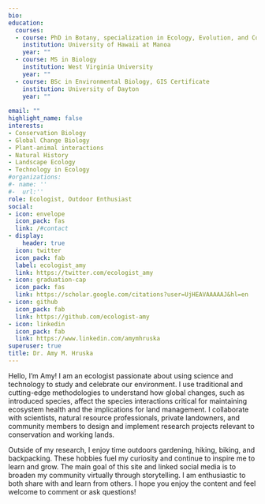 ```yaml
---
bio: 
education:
  courses:
  - course: PhD in Botany, specialization in Ecology, Evolution, and Conservation Biology
    institution: University of Hawaii at Manoa
    year: ""
  - course: MS in Biology
    institution: West Virginia University
    year: ""
  - course: BSc in Environmental Biology, GIS Certificate
    institution: University of Dayton
    year: ""
   
email: ""
highlight_name: false
interests:
- Conservation Biology
- Global Change Biology
- Plant-animal interactions
- Natural History
- Landscape Ecology
- Technology in Ecology
#organizations:
#- name: ''
#-  url:''
role: Ecologist, Outdoor Enthusiast
social:
- icon: envelope
  icon_pack: fas
  link: /#contact
- display:
    header: true
  icon: twitter
  icon_pack: fab
  label: ecologist_amy
  link: https://twitter.com/ecologist_amy
- icon: graduation-cap
  icon_pack: fas
  link: https://scholar.google.com/citations?user=UjHEAVAAAAAJ&hl=en
- icon: github
  icon_pack: fab
  link: https://github.com/ecologist-amy
- icon: linkedin
  icon_pack: fab
  link: https://www.linkedin.com/amymhruska
superuser: true
title: Dr. Amy M. Hruska
---
```


Hello, I’m Amy! I am an ecologist passionate about using science and technology to study and celebrate our environment. I use traditional and cutting-edge methodologies to understand how global changes, such as introduced species, affect the species interactions critical for maintaining ecosystem health and the implications for land management. I collaborate with scientists, natural resource professionals, private landowners, and community members to design and implement research projects relevant to conservation and working lands. 

Outside of my research, I enjoy time outdoors gardening, hiking, biking, and backpacking. These hobbies fuel my curiosity and continue to inspire me to learn and grow. The main goal of this site and linked social media is to broaden my community virtually through storytelling. I am enthusiastic to both share with and learn from others. I hope you enjoy the content and feel welcome to comment or ask questions! 



